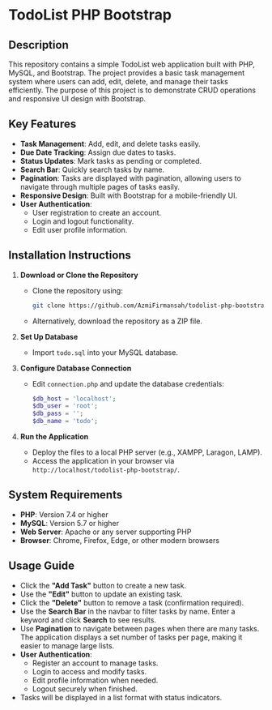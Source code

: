 # TodoList PHP Bootstrap

## Description

This repository contains a simple TodoList web application built with PHP, MySQL, and Bootstrap. The project provides a basic task management system where users can add, edit, delete, and manage their tasks efficiently. The purpose of this project is to demonstrate CRUD operations and responsive UI design with Bootstrap.

## Key Features

- **Task Management**: Add, edit, and delete tasks easily.
- **Due Date Tracking**: Assign due dates to tasks.
- **Status Updates**: Mark tasks as pending or completed.
- **Search Bar**: Quickly search tasks by name.
- **Pagination**: Tasks are displayed with pagination, allowing users to navigate through multiple pages of tasks easily.
- **Responsive Design**: Built with Bootstrap for a mobile-friendly UI.
- **User Authentication**:
  - User registration to create an account.
  - Login and logout functionality.
  - Edit user profile information.

## Installation Instructions

1. **Download or Clone the Repository**

   - Clone the repository using:
     ```bash
     git clone https://github.com/AzmiFirmansah/todolist-php-bootstrap.git
     ```
   - Alternatively, download the repository as a ZIP file.

2. **Set Up Database**

   - Import `todo.sql` into your MySQL database.

3. **Configure Database Connection**

   - Edit `connection.php` and update the database credentials:
     ```php
     $db_host = 'localhost';
     $db_user = 'root';
     $db_pass = '';
     $db_name = 'todo';
     ```

4. **Run the Application**

   - Deploy the files to a local PHP server (e.g., XAMPP, Laragon, LAMP).
   - Access the application in your browser via `http://localhost/todolist-php-bootstrap/`.

## System Requirements

- **PHP**: Version 7.4 or higher
- **MySQL**: Version 5.7 or higher
- **Web Server**: Apache or any server supporting PHP
- **Browser**: Chrome, Firefox, Edge, or other modern browsers

## Usage Guide

- Click the **"Add Task"** button to create a new task.
- Use the **"Edit"** button to update an existing task.
- Click the **"Delete"** button to remove a task (confirmation required).
- Use the **Search Bar** in the navbar to filter tasks by name. Enter a keyword and click **Search** to see results.
- Use **Pagination** to navigate between pages when there are many tasks. The application displays a set number of tasks per page, making it easier to manage large lists.
- **User Authentication**:
  - Register an account to manage tasks.
  - Login to access and modify tasks.
  - Edit profile information when needed.
  - Logout securely when finished.
- Tasks will be displayed in a list format with status indicators.

